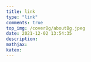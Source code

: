 ```yaml
---
title: link
type: "link"
comments: true
top_img: /coverBg/aboutBg.jpeg
date: 2021-12-02 13:54:35
description:
mathjax:
katex:
---
```

